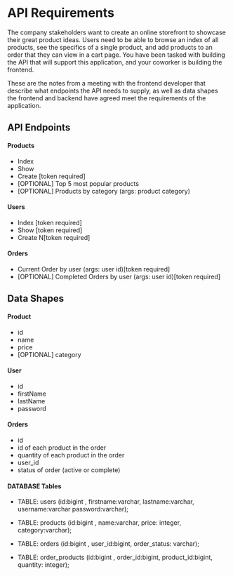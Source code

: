 # API Requirements

The company stakeholders want to create an online storefront to showcase their
great product ideas. Users need to be able to browse an index of all products,
see the specifics of a single product, and add products to an order that they
can view in a cart page. You have been tasked with building the API that will
support this application, and your coworker is building the frontend.

These are the notes from a meeting with the frontend developer that describe
what endpoints the API needs to supply, as well as data shapes the frontend and
backend have agreed meet the requirements of the application.

## API Endpoints

#### Products

- Index
- Show
- Create [token required]
- [OPTIONAL] Top 5 most popular products
- [OPTIONAL] Products by category (args: product category)

#### Users

- Index [token required]
- Show [token required]
- Create N[token required]

#### Orders

- Current Order by user (args: user id)[token required]
- [OPTIONAL] Completed Orders by user (args: user id)[token required]

## Data Shapes

#### Product

- id
- name
- price
- [OPTIONAL] category

#### User

- id
- firstName
- lastName
- password

#### Orders

- id
- id of each product in the order
- quantity of each product in the order
- user_id
- status of order (active or complete)

#### DATABASE Tables

- TABLE: users (id:bigint , firstname:varchar, lastname:varchar,
  username:varchar password:varchar);

- TABLE: products (id:bigint , name:varchar, price: integer, category:varchar);

- TABLE: orders (id:bigint , user_id:bigint, order_status: varchar);

- TABLE: order_products (id:bigint , order_id:bigint, product_id:bigint,
  quantity: integer);

